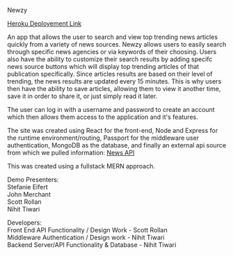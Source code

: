 Newzy

[Heroku Deployement Link](https://cryptic-tor-83545.herokuapp.com/)

An app that allows the user to search and view top trending news articles quickly from a variety of news sources. Newzy allows users to easily search through specific news agencies or via keywords of their choosing. Users also have the ability to customize their search results by adding specifc news source buttons which will display top trending articles of that publication specifically. Since articles results are based on their level of trending, the news results are updated every 15 minutes. This is why users then have the ability to save articles, allowing them to view it another time, save it in order to share it, or just simply read it later.

The user can log in with a username and password to create an account which then allows them access to the application and it's features.

The site was created using React for the front-end, Node and Express for the runtime environment/routing, Passport for the middleware user authentication, MongoDB as the database, and finally an external api source from which we pulled information: [News API](https://newsapi.org/)

This was created using a fullstack MERN approach. 

Demo Presenters:<br>
Stefanie Eifert<br>
John Merchant<br>
Scott Rollan<br>
Nihit Tiwari<br>

Developers:<br>
Front End API Functionality / Design Work - Scott Rollan<br>
Middleware Authentication / Design work - Nihit Tiwari<br>
Backend Server/API Functionality & Database - Nihit Tiwari<br>


